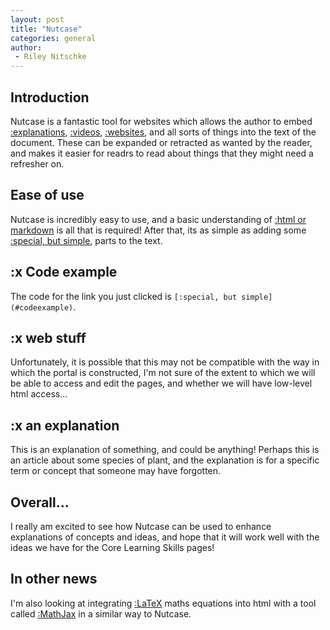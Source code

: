 ```yaml
---
layout: post
title: "Nutcase"
categories: general
author:
 - Riley Nitschke
---
```

<script src="https://cdn.jsdelivr.net/gh/ncase/nutshell/nutshell.js"></script>
<script>
Nutshell.setOptions({
    startOnLoad: true, // Start Nutshell on load? (default: true)
    lang: 'en', // Language (default: 'en', which is English)
    dontEmbedHeadings: true, // If 'true', removes the "embed this as a nutshell" option on headings
});
</script>
## Introduction
Nutcase is a fantastic tool for websites which allows the author to embed [:explanations](#anexplanation), [:videos](https://youtu.be/bu5-VERN3XY), [:websites](https://en.wikipedia.org/wiki/Australian_Science_and_Mathematics_School), and all sorts of things into the text of the document. These can be expanded or retracted as wanted by the reader, and makes it easier for readrs to read about things that they might need a refresher on.

## Ease of use
Nutcase is incredibly easy to use, and a basic understanding of [:html or markdown](#webstuff) is all that is required! After that, its as simple as adding some [:special, but simple](#codeexample), parts to the text. 

## :x Code example
The code for the link you just clicked is `[:special, but simple](#codeexample)`.

## :x web stuff
Unfortunately, it is possible that this may not be compatible with the way in which the portal is constructed, I'm not sure of the extent to which we will be able to access and edit the pages, and whether we will have low-level html access...

## :x an explanation
This is an explanation of something, and could be anything! Perhaps this is an article about some species of plant, and the explanation is for a specific term or concept that someone may have forgotten.

## Overall...
I really am excited to see how Nutcase can be used to enhance explanations of concepts and ideas, and hope that it will work well with the ideas we have for the Core Learning Skills pages!

## In other news
I'm also looking at integrating [:LaTeX](https://en.wikipedia.org/wiki/LaTeX#) maths equations into html with a tool called [:MathJax](https://www.mathjax.org/) in a similar way to Nutcase.